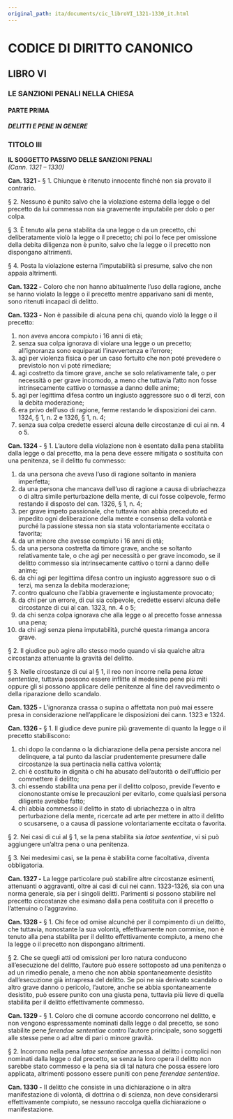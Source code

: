 ```yaml
---
original_path: ita/documents/cic_libroVI_1321-1330_it.html
---
```


# CODICE DI DIRITTO CANONICO

## LIBRO VI

### LE SANZIONI PENALI NELLA CHIESA

#### PARTE PRIMA

##### DELITTI E PENE IN GENERE

### TITOLO III

**IL SOGGETTO PASSIVO DELLE SANZIONI PENALI**  
*(Cann. 1321 – 1330)*

**Can. 1321 -** § 1. Chiunque è ritenuto innocente finché non sia provato il contrario.

§ 2. Nessuno è punito salvo che la violazione esterna della legge o del precetto da lui commessa non sia gravemente imputabile per dolo o per colpa.

§ 3. È tenuto alla pena stabilita da una legge o da un precetto, chi deliberatamente violò la legge o il precetto; chi poi lo fece per omissione della debita diligenza non è punito, salvo che la legge o il precetto non dispongano altrimenti.

§ 4. Posta la violazione esterna l’imputabilità si presume, salvo che non appaia altrimenti.

**Can. 1322 -** Coloro che non hanno abitualmente l’uso della ragione, anche se hanno violato la legge o il precetto mentre apparivano sani di mente, sono ritenuti incapaci di delitto.

**Can. 1323 -** Non è passibile di alcuna pena chi, quando violò la legge o il precetto:
1. non aveva ancora compiuto i 16 anni di età;
2. senza sua colpa ignorava di violare una legge o un precetto; all’ignoranza sono equiparati l’inavvertenza e l’errore;
3. agì per violenza fisica o per un caso fortuito che non poté prevedere o previstolo non vi poté rimediare;
4. agì costretto da timore grave, anche se solo relativamente tale, o per necessità o per grave incomodo, a meno che tuttavia l’atto non fosse intrinsecamente cattivo o tornasse a danno delle anime;
5. agì per legittima difesa contro un ingiusto aggressore suo o di terzi, con la debita moderazione;
6. era privo dell’uso di ragione, ferme restando le disposizioni dei cann. 1324, § 1, n. 2 e 1326, § 1, n. 4;
7. senza sua colpa credette esserci alcuna delle circostanze di cui ai nn. 4 o 5.

**Can. 1324 -** § 1. L’autore della violazione non è esentato dalla pena stabilita dalla legge o dal precetto, ma la pena deve essere mitigata o sostituita con una penitenza, se il delitto fu commesso:
1. da una persona che aveva l’uso di ragione soltanto in maniera imperfetta;
2. da una persona che mancava dell’uso di ragione a causa di ubriachezza o di altra simile perturbazione della mente, di cui fosse colpevole, fermo restando il disposto del can. 1326, § 1, n. 4;
3. per grave impeto passionale, che tuttavia non abbia preceduto ed impedito ogni deliberazione della mente e consenso della volontà e purché la passione stessa non sia stata volontariamente eccitata o favorita;
4. da un minore che avesse compiuto i 16 anni di età;
5. da una persona costretta da timore grave, anche se soltanto relativamente tale, o che agì per necessità o per grave incomodo, se il delitto commesso sia intrinsecamente cattivo o torni a danno delle anime;
6. da chi agì per legittima difesa contro un ingiusto aggressore suo o di terzi, ma senza la debita moderazione;
7. contro qualcuno che l’abbia gravemente e ingiustamente provocato;
8. da chi per un errore, di cui sia colpevole, credette esservi alcuna delle circostanze di cui al can. 1323, nn. 4 o 5;
9. da chi senza colpa ignorava che alla legge o al precetto fosse annessa una pena;
10. da chi agì senza piena imputabilità, purché questa rimanga ancora grave.

§ 2. Il giudice può agire allo stesso modo quando vi sia qualche altra circostanza attenuante la gravità del delitto.

§ 3. Nelle circostanze di cui al § 1, il reo non incorre nella pena *latae sententiae*, tuttavia possono essere inflitte al medesimo pene più miti oppure gli si possono applicare delle penitenze al fine del ravvedimento o della riparazione dello scandalo.

**Can. 1325 -** L’ignoranza crassa o supina o affettata non può mai essere presa in considerazione nell’applicare le disposizioni dei cann. 1323 e 1324.

**Can. 1326 -** § 1. Il giudice deve punire più gravemente di quanto la legge o il precetto stabiliscono:
1. chi dopo la condanna o la dichiarazione della pena persiste ancora nel delinquere, a tal punto da lasciar prudentemente presumere dalle circostanze la sua pertinacia nella cattiva volontà;
2. chi è costituito in dignità o chi ha abusato dell’autorità o dell’ufficio per commettere il delitto;
3. chi essendo stabilita una pena per il delitto colposo, previde l’evento e ciononostante omise le precauzioni per evitarlo, come qualsiasi persona diligente avrebbe fatto;
4. chi abbia commesso il delitto in stato di ubriachezza o in altra perturbazione della mente, ricercate ad arte per mettere in atto il delitto o scusarsene, o a causa di passione volontariamente eccitata o favorita.

§ 2. Nei casi di cui al § 1, se la pena stabilita sia *latae sententiae*, vi si può aggiungere un’altra pena o una penitenza.

§ 3. Nei medesimi casi, se la pena è stabilita come facoltativa, diventa obbligatoria.

**Can. 1327 -** La legge particolare può stabilire altre circostanze esimenti, attenuanti o aggravanti, oltre ai casi di cui nei cann. 1323-1326, sia con una norma generale, sia per i singoli delitti. Parimenti si possono stabilire nel precetto circostanze che esimano dalla pena costituita con il precetto o l’attenuino o l’aggravino.

**Can. 1328 -** § 1. Chi fece od omise alcunché per il compimento di un delitto, che tuttavia, nonostante la sua volontà, effettivamente non commise, non è tenuto alla pena stabilita per il delitto effettivamente compiuto, a meno che la legge o il precetto non dispongano altrimenti.

§ 2. Che se quegli atti od omissioni per loro natura conducono all’esecuzione del delitto, l’autore può essere sottoposto ad una penitenza o ad un rimedio penale, a meno che non abbia spontaneamente desistito dall’esecuzione già intrapresa del delitto. Se poi ne sia derivato scandalo o altro grave danno o pericolo, l’autore, anche se abbia spontaneamente desistito, può essere punito con una giusta pena, tuttavia più lieve di quella stabilita per il delitto effettivamente commesso.

**Can. 1329 -** § 1. Coloro che di comune accordo concorrono nel delitto, e non vengono espressamente nominati dalla legge o dal precetto, se sono stabilite pene *ferendae sententiae* contro l’autore principale, sono soggetti alle stesse pene o ad altre di pari o minore gravità.

§ 2. Incorrono nella pena *latae sententiae* annessa al delitto i complici non nominati dalla legge o dal precetto, se senza la loro opera il delitto non sarebbe stato commesso e la pena sia di tal natura che possa essere loro applicata, altrimenti possono essere puniti con pene *ferendae sententiae*.

**Can. 1330 -** Il delitto che consiste in una dichiarazione o in altra manifestazione di volontà, di dottrina o di scienza, non deve considerarsi effettivamente compiuto, se nessuno raccolga quella dichiarazione o manifestazione.